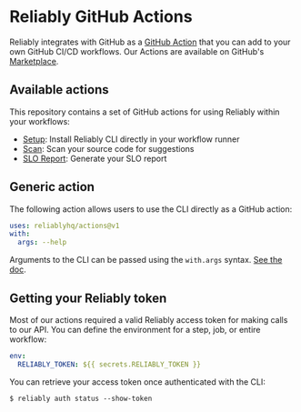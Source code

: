 # Reliably GitHub Actions

Reliably integrates with GitHub as a [GitHub Action][gh-action] that you can add to your own GitHub CI/CD workflows. Our Actions are available on GitHub's [Marketplace][view-on-marketplace].

[gh-action]: https://github.com/features/actions
[view-on-marketplace]: https://github.com/marketplace/actions/reliably-actions

## Available actions

This repository contains a set of GitHub actions for using Reliably
within your workflows:

- [Setup](setup): Install Reliably CLI directly in your workflow runner
- [Scan](scan): Scan your source code for suggestions
- [SLO Report](slo-report): Generate your SLO report

## Generic action

The following action allows users to use the CLI directly as a GitHub action:

```yaml
uses: reliablyhq/actions@v1
with:
  args: --help
```

Arguments to the CLI can be passed using the `with.args` syntax. [See the doc](https://docs.github.com/en/actions/reference/workflow-syntax-for-github-actions#jobsjob_idstepswithargs).


## Getting your Reliably token

Most of our actions required a valid Reliably access token for making calls
to our API. You can define the environment for a step, job, or entire workflow:

```yaml
env:
  RELIABLY_TOKEN: ${{ secrets.RELIABLY_TOKEN }}
```

You can retrieve your access token once authenticated with the CLI:
```
$ reliably auth status --show-token
```
